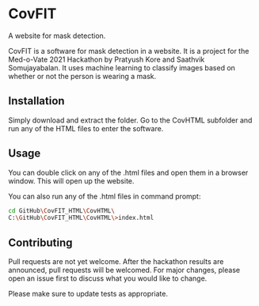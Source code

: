# CovFIT
A website for mask detection.

CovFIT is a software for mask detection in a website. It is a project for the Med-o-Vate 2021 Hackathon by Pratyush Kore and Saathvik Somujayabalan. It uses machine learning to classify images based on whether or not the person is wearing a mask.

## Installation

Simply download and extract the folder. Go to the CovHTML subfolder and run any of the HTML files to enter the software.

## Usage

You can double click on any of the .html files and open them in a browser window. This will open up the website. 

You can also run any of the .html files in command prompt:

```bash
cd GitHub\CovFIT_HTML\CovHTML\
C:\GitHub\CovFIT_HTML\CovHTML\>index.html

```

## Contributing
Pull requests are not yet welcome. After the hackathon results are announced, pull requests will be welcomed. For major changes, please open an issue first to discuss what you would like to change.

Please make sure to update tests as appropriate.


